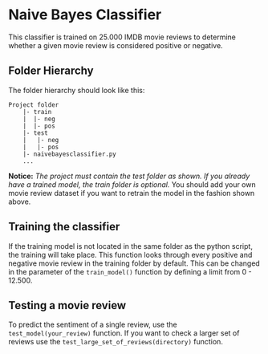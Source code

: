 # Naive Bayes Classifier
This classifier is trained on 25.000 IMDB movie reviews to determine whether a given movie
review is considered positive or negative.

## Folder Hierarchy
The folder hierarchy should look like this:

```
Project folder
    |- train
    |  |- neg
    |  |- pos
    |- test
    |   |- neg
    |   |- pos
    |- naivebayesclassifier.py
    ...
```
**Notice:**
*The project must contain the test folder as shown. If you already have a trained model, the train folder is optional.*
You should add your own movie review dataset if you want to retrain the model in the fashion shown above.

## Training the classifier
If the training model is not located in the same folder as the python script, the training will take place.
This function looks through every positive and negative movie review in the training folder by default.
This can be changed in the parameter of the `train_model()` function by defining a limit from 0 - 12.500.

## Testing a movie review
To predict the sentiment of a single review, use the `test_model(your_review)` function. If you want to check a
larger set of reviews use the `test_large_set_of_reviews(directory)` function.

